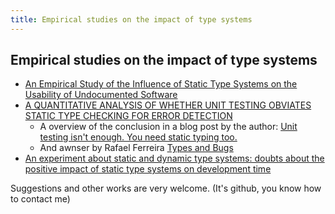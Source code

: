 ```yaml
---
title: Empirical studies on the impact of type systems
---
```


## Empirical studies on the impact of type systems ##


 * [An Empirical Study of the Influence of Static Type Systems on the Usability of Undocumented Software](http://pleiad.dcc.uchile.cl/papers/2012/mayerAl-oopsla2012.pdf)
 * [A QUANTITATIVE ANALYSIS OF WHETHER UNIT TESTING OBVIATES STATIC TYPE CHECKING FOR ERROR DETECTION](https://docs.google.com/file/d/0B5C1aVVb3qRONVhiNDBiNUw0am8/edit)
   * A overview of the conclusion in a blog post by the author: [Unit testing isn't enough. You need static typing too.](http://evanfarrer.blogspot.ca/2012/06/unit-testing-isnt-enough-you-need.html)
   * And awnser by Rafael Ferreira [Types and Bugs](http://blog.rafaelferreira.net/2012/07/types-and-bugs.html)
 * [An experiment about static and dynamic type systems: doubts about the positive impact of static type systems on development time](http://www.neverworkintheory.org/?p=432)

Suggestions and other works are very welcome. (It's github, you know how to contact me)
